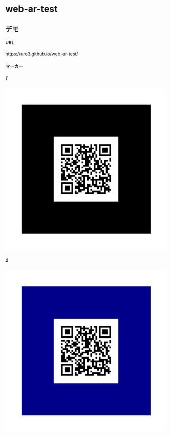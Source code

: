 # web-ar-test

## デモ

#### URL

https://uro3.github.io/web-ar-test/

#### マーカー

##### 1

![マーカー1](./patterns/marker_black.png)

##### 2

![マーカー2](./patterns/marker_darkblue.png)
